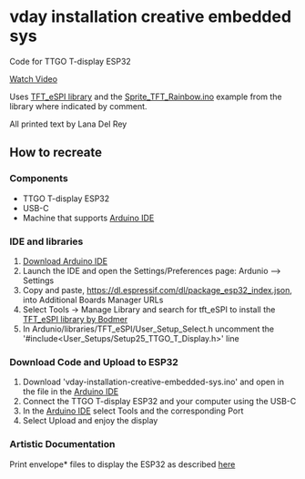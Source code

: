 # vday installation creative embedded sys

Code for TTGO T-display ESP32

[Watch Video](https://youtu.be/HUqh9DVShdw?si=L3OKeGKO6dwCmb3V)

Uses [TFT_eSPI library](https://github.com/Bodmer/TFT_eSPI/tree/master) and the [Sprite_TFT_Rainbow.ino](https://github.com/Bodmer/TFT_eSPI/blob/master/examples/Sprite/Sprite_TFT_Rainbow/Sprite_TFT_Rainbow.ino) example from the library where indicated by comment.

All printed text by Lana Del Rey

## How to recreate

### Components
- TTGO T-display ESP32
- USB-C
- Machine that supports [Arduino IDE](https://www.arduino.cc/en/software)

### IDE and libraries
1. [Download Arduino IDE](https://www.arduino.cc/en/software)
2. Launch the IDE and open the Settings/Preferences page: Ardunio --> Settings
3. Copy and paste, https://dl.espressif.com/dl/package_esp32_index.json, into Additional Boards Manager URLs
4. Select Tools -> Manage Library and search for tft_eSPI to install the [TFT_eSPI library by Bodmer](https://github.com/Bodmer/TFT_eSPI/tree/master)
5. In Ardunio/libraries/TFT_eSPI/User_Setup_Select.h uncomment the '#include<User_Setups/Setup25_TTGO_T_Display.h>' line

### Download Code and Upload to ESP32
1. Download 'vday-installation-creative-embedded-sys.ino' and open in the file in the [Arduino IDE](https://www.arduino.cc/en/software)
2. Connect the TTGO T-display ESP32 and your computer using the USB-C
3. In the [Arduino IDE](https://www.arduino.cc/en/software) select Tools and the corresponding Port
4. Select Upload and enjoy the display

### Artistic Documentation

Print envelope* files to display the ESP32 as described [here](https://chloeho7.github.io/projects/1_project/)
